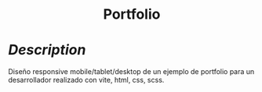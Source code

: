 <h1 align="center">Portfolio</h1>

# _Description_

Diseño responsive mobile/tablet/desktop de un ejemplo de portfolio para un desarrollador realizado con vite, html, css, scss.
